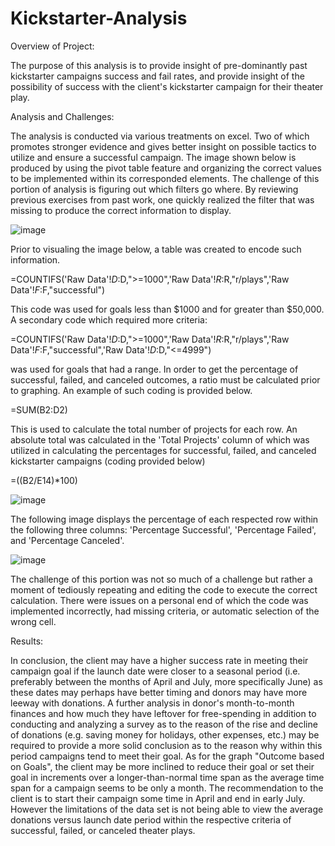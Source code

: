 # Kickstarter-Analysis
Overview of Project: 

The purpose of this analysis is to provide insight of pre-dominantly past kickstarter campaigns success and fail rates, and provide insight of the possibility of success with the client's kickstarter campaign for their theater play.

Analysis and Challenges: 

The analysis is conducted via various treatments on excel. Two of which promotes stronger evidence and gives better insight on possible tactics to utilize and ensure a successful campaign. The image shown below is produced by using the pivot table feature and organizing the correct values to be implemented within its corresponded elements. The challenge of this portion of analysis is figuring out which filters go where. By reviewing previous exercises from past work, one quickly realized the filter that was missing to produce the correct information to display.

![image](https://user-images.githubusercontent.com/92961267/138585166-6f1cbe67-326a-4124-bbb1-0567b6b866d6.png)

Prior to visualing the image below, a table was created to encode such information.

=COUNTIFS('Raw Data'!$D:$D,">=1000",'Raw Data'!$R:$R,"r/plays",'Raw Data'!$F:$F,"successful")

This code was used for goals less than $1000 and for greater than $50,000. A secondary code which required more criteria:

=COUNTIFS('Raw Data'!$D:$D,">=1000",'Raw Data'!$R:$R,"r/plays",'Raw Data'!$F:$F,"successful",'Raw Data'!$D:$D,"<=4999") 

was used for goals that had a range. In order to get the percentage of successful, failed, and canceled outcomes, a ratio must be calculated prior to graphing. An example of such coding is provided below.

=SUM(B2:D2)

This is used to calculate the total number of projects for each row. An absolute total was calculated in the 'Total Projects' column of which was utilized in calculating the percentages for successful, failed, and canceled kickstarter campaigns (coding provided below)

=((B2/E14)*100)
	
![image](https://user-images.githubusercontent.com/92961267/138612751-521f1e91-f09a-49d4-a597-590f0d0f9647.png)

The following image displays the percentage of each respected row within the following three columns: 'Percentage Successful', 'Percentage Failed', and 'Percentage Canceled'. 

![image](https://user-images.githubusercontent.com/92961267/138586624-91deaede-ed18-4150-bc50-c3d8cf4bd0a8.png)

The challenge of this portion was not so much of a challenge but rather a moment of tediously repeating and editing the code to execute the correct calculation. There were issues on a personal end of which the code was implemented incorrectly, had missing criteria, or automatic selection of the wrong cell.

Results:

In conclusion, the client may have a higher success rate in meeting their campaign goal if the launch date were closer to a seasonal period (i.e. preferably between the months of April and July, more specifically June) as these dates may perhaps have better timing and donors may have more leeway with donations. A further analysis in donor's month-to-month finances and how much they have leftover for free-spending in addition to conducting and analyzing a survey as to the reason of the rise and decline of donations (e.g. saving money for holidays, other expenses, etc.) may be required to provide a more solid conclusion as to the reason why within this period campaigns tend to meet their goal. As for the graph "Outcome based on Goals", the client may be more inclined to reduce their goal or set their goal in increments over a longer-than-normal time span as the average time span for a campaign seems to be only a month. The recommendation to the client is to start their campaign some time in April and end in early July. However the limitations of the data set is not being able to view the average donations versus launch date period within the respective criteria of successful, failed, or canceled theater plays.
